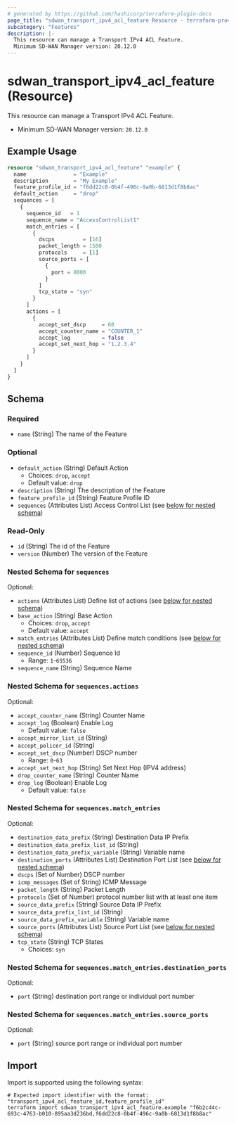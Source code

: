 ```yaml
---
# generated by https://github.com/hashicorp/terraform-plugin-docs
page_title: "sdwan_transport_ipv4_acl_feature Resource - terraform-provider-sdwan"
subcategory: "Features"
description: |-
  This resource can manage a Transport IPv4 ACL Feature.
  Minimum SD-WAN Manager version: 20.12.0
---
```


# sdwan_transport_ipv4_acl_feature (Resource)

This resource can manage a Transport IPv4 ACL Feature.
  - Minimum SD-WAN Manager version: `20.12.0`

## Example Usage

```terraform
resource "sdwan_transport_ipv4_acl_feature" "example" {
  name               = "Example"
  description        = "My Example"
  feature_profile_id = "f6dd22c8-0b4f-496c-9a0b-6813d1f8b8ac"
  default_action     = "drop"
  sequences = [
    {
      sequence_id   = 1
      sequence_name = "AccessControlList1"
      match_entries = [
        {
          dscps         = [16]
          packet_length = 1500
          protocols     = [1]
          source_ports = [
            {
              port = 8000
            }
          ]
          tcp_state = "syn"
        }
      ]
      actions = [
        {
          accept_set_dscp     = 60
          accept_counter_name = "COUNTER_1"
          accept_log          = false
          accept_set_next_hop = "1.2.3.4"
        }
      ]
    }
  ]
}
```

<!-- schema generated by tfplugindocs -->
## Schema

### Required

- `name` (String) The name of the Feature

### Optional

- `default_action` (String) Default Action
  - Choices: `drop`, `accept`
  - Default value: `drop`
- `description` (String) The description of the Feature
- `feature_profile_id` (String) Feature Profile ID
- `sequences` (Attributes List) Access Control List (see [below for nested schema](#nestedatt--sequences))

### Read-Only

- `id` (String) The id of the Feature
- `version` (Number) The version of the Feature

<a id="nestedatt--sequences"></a>
### Nested Schema for `sequences`

Optional:

- `actions` (Attributes List) Define list of actions (see [below for nested schema](#nestedatt--sequences--actions))
- `base_action` (String) Base Action
  - Choices: `drop`, `accept`
  - Default value: `accept`
- `match_entries` (Attributes List) Define match conditions (see [below for nested schema](#nestedatt--sequences--match_entries))
- `sequence_id` (Number) Sequence Id
  - Range: `1`-`65536`
- `sequence_name` (String) Sequence Name

<a id="nestedatt--sequences--actions"></a>
### Nested Schema for `sequences.actions`

Optional:

- `accept_counter_name` (String) Counter Name
- `accept_log` (Boolean) Enable Log
  - Default value: `false`
- `accept_mirror_list_id` (String)
- `accept_policer_id` (String)
- `accept_set_dscp` (Number) DSCP number
  - Range: `0`-`63`
- `accept_set_next_hop` (String) Set Next Hop (IPV4 address)
- `drop_counter_name` (String) Counter Name
- `drop_log` (Boolean) Enable Log
  - Default value: `false`


<a id="nestedatt--sequences--match_entries"></a>
### Nested Schema for `sequences.match_entries`

Optional:

- `destination_data_prefix` (String) Destination Data IP Prefix
- `destination_data_prefix_list_id` (String)
- `destination_data_prefix_variable` (String) Variable name
- `destination_ports` (Attributes List) Destination Port List (see [below for nested schema](#nestedatt--sequences--match_entries--destination_ports))
- `dscps` (Set of Number) DSCP number
- `icmp_messages` (Set of String) ICMP Message
- `packet_length` (String) Packet Length
- `protocols` (Set of Number) protocol number list with at least one item
- `source_data_prefix` (String) Source Data IP Prefix
- `source_data_prefix_list_id` (String)
- `source_data_prefix_variable` (String) Variable name
- `source_ports` (Attributes List) Source Port List (see [below for nested schema](#nestedatt--sequences--match_entries--source_ports))
- `tcp_state` (String) TCP States
  - Choices: `syn`

<a id="nestedatt--sequences--match_entries--destination_ports"></a>
### Nested Schema for `sequences.match_entries.destination_ports`

Optional:

- `port` (String) destination port range or individual port number


<a id="nestedatt--sequences--match_entries--source_ports"></a>
### Nested Schema for `sequences.match_entries.source_ports`

Optional:

- `port` (String) source port range or individual port number

## Import

Import is supported using the following syntax:

```shell
# Expected import identifier with the format: "transport_ipv4_acl_feature_id,feature_profile_id"
terraform import sdwan_transport_ipv4_acl_feature.example "f6b2c44c-693c-4763-b010-895aa3d236bd,f6dd22c8-0b4f-496c-9a0b-6813d1f8b8ac"
```
